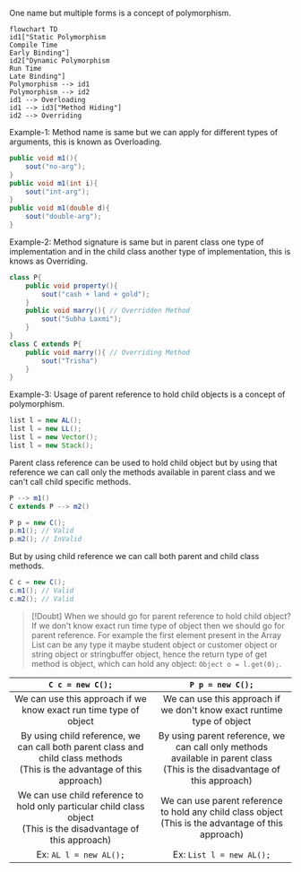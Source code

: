 One name but multiple forms is a concept of polymorphism.
```mermaid
flowchart TD
id1["Static Polymorphism
Compile Time 
Early Binding"]
id2["Dynamic Polymorphism
Run Time 
Late Binding"]
Polymorphism --> id1
Polymorphism --> id2
id1 --> Overloading
id1 --> id3["Method Hiding"]
id2 --> Overriding
```

Example-1: Method name is same but we can apply for different types of arguments, this is known as Overloading.
```java
public void m1(){
	sout("no-arg");
}
public void m1(int i){
	sout("int-arg");
}
public void m1(double d){
	sout("double-arg");
}
```

Example-2: Method signature is same but in parent class one type of implementation and in the child class another type of implementation, this is knows as Overriding.
```java
class P{
	public void property(){
		sout("cash + land + gold");
	}
	public void marry(){ // Overridden Method
		sout("Subha Laxmi");
	}
}
class C extends P{
	public void marry(){ // Overriding Method
		sout("Trisha")
	}
}
```

Example-3: Usage of parent reference to hold child objects is a concept of polymorphism.
```java
list l = new AL();
list l = new LL();
list l = new Vector();
list l = new Stack();
```

Parent class reference can be used to hold child object but by using that reference we can call only the methods available in parent class and we can't call child specific methods.
```java
P --> m1()
C extends P --> m2()

P p = new C();
p.m1(); // Valid
p.m2(); // InValid
```

But by using child reference we can call both parent and child class methods.
```java
C c = new C();
c.m1(); // Valid
c.m2(); // Valid
```

>[!Doubt] When we should go for parent reference to hold child object?
>If we don't know exact run time type of object then we should go for parent reference. 
>For example the first element present in the Array List can be any type it maybe student object or customer object or string object or stringbuffer object, hence the return type of get method is object, which can hold any object: `Object o = l.get(0);`.


|                                                       `C c = new C();`                                                       |                                                       `P p = new C();`                                                       |
| :--------------------------------------------------------------------------------------------------------------------------: | :--------------------------------------------------------------------------------------------------------------------------: |
|                              We can use this approach if we know exact run time type of object                               |                            We can use this approach if we don't know exact runtime type of object                            |
| By using child reference, we can call both parent class and child class methods <br>(This is the advantage of this approach) | By using parent reference, we can call only methods available in parent class<br>(This is the disadvantage of this approach) |
|     We can use child reference to hold only particular child class object<br>(This is the disadvantage of this approach)     |            We can use parent reference to hold any child class object<br>(This is the advantage of this approach)            |
|                                                    Ex: `AL l = new AL();`                                                    |                                                   Ex: `List l = new AL();`                                                   |
